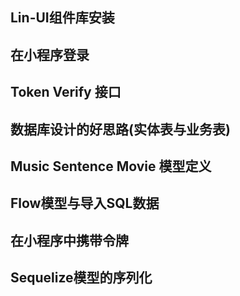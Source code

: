 ## Lin-UI组件库安装

## 在小程序登录

## Token Verify 接口

## 数据库设计的好思路(实体表与业务表)

## Music Sentence Movie 模型定义

## Flow模型与导入SQL数据

## 在小程序中携带令牌

## Sequelize模型的序列化